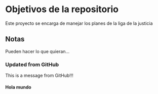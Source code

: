 # Objetivos de la repositorio

Este proyecto se encarga de manejar los planes de la liga de la justicia


## Notas
Pueden hacer lo que quieran...

### Updated from GitHub

This is a message from GitHub!!!

#### Hola mundo
